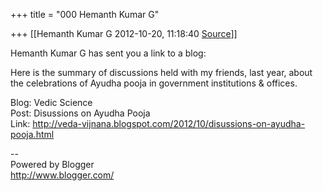 +++
title = "000 Hemanth Kumar G"

+++
[[Hemanth Kumar G	2012-10-20, 11:18:40 [Source](https://groups.google.com/g/bvparishat/c/wEQAK929ISI)]]



Hemanth Kumar G has sent you a link to a blog:  
  
Here is the summary of discussions held with my friends, last year, about the celebrations of Ayudha pooja in government institutions & offices.  
  
Blog: Vedic Science  
Post: Disussions on Ayudha Pooja  
Link: <http://veda-vijnana.blogspot.com/2012/10/disussions-on-ayudha-pooja.html>  
  
--  
Powered by Blogger  
<http://www.blogger.com/>  


